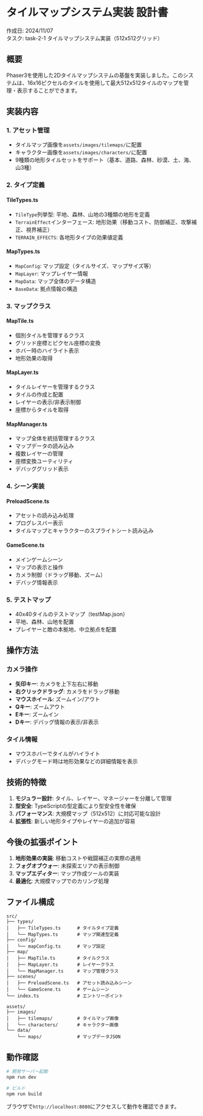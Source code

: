 # タイルマップシステム実装 設計書

作成日: 2024/11/07  
タスク: task-2-1 タイルマップシステム実装（512x512グリッド）

## 概要

Phaser3を使用した2Dタイルマップシステムの基盤を実装しました。このシステムは、16x16ピクセルのタイルを使用して最大512x512タイルのマップを管理・表示することができます。

## 実装内容

### 1. アセット管理
- タイルマップ画像を`assets/images/tilemaps/`に配置
- キャラクター画像を`assets/images/characters/`に配置
- 9種類の地形タイルセットをサポート（基本、道路、森林、砂漠、土、海、山3種）

### 2. タイプ定義

#### TileTypes.ts
- `TileType`列挙型: 平地、森林、山地の3種類の地形を定義
- `TerrainEffect`インターフェース: 地形効果（移動コスト、防御補正、攻撃補正、視界補正）
- `TERRAIN_EFFECTS`: 各地形タイプの効果値定義

#### MapTypes.ts
- `MapConfig`: マップ設定（タイルサイズ、マップサイズ等）
- `MapLayer`: マップレイヤー情報
- `MapData`: マップ全体のデータ構造
- `BaseData`: 拠点情報の構造

### 3. マップクラス

#### MapTile.ts
- 個別タイルを管理するクラス
- グリッド座標とピクセル座標の変換
- ホバー時のハイライト表示
- 地形効果の取得

#### MapLayer.ts
- タイルレイヤーを管理するクラス
- タイルの作成と配置
- レイヤーの表示/非表示制御
- 座標からタイルを取得

#### MapManager.ts
- マップ全体を統括管理するクラス
- マップデータの読み込み
- 複数レイヤーの管理
- 座標変換ユーティリティ
- デバッググリッド表示

### 4. シーン実装

#### PreloadScene.ts
- アセットの読み込み処理
- プログレスバー表示
- タイルマップとキャラクターのスプライトシート読み込み

#### GameScene.ts
- メインゲームシーン
- マップの表示と操作
- カメラ制御（ドラッグ移動、ズーム）
- デバッグ情報表示

### 5. テストマップ
- 40x40タイルのテストマップ（testMap.json）
- 平地、森林、山地を配置
- プレイヤーと敵の本拠地、中立拠点を配置

## 操作方法

### カメラ操作
- **矢印キー**: カメラを上下左右に移動
- **右クリックドラッグ**: カメラをドラッグ移動
- **マウスホイール**: ズームイン/アウト
- **Qキー**: ズームアウト
- **Eキー**: ズームイン
- **Dキー**: デバッグ情報の表示/非表示

### タイル情報
- マウスホバーでタイルがハイライト
- デバッグモード時は地形効果などの詳細情報を表示

## 技術的特徴

1. **モジュラー設計**: タイル、レイヤー、マネージャーを分離して管理
2. **型安全**: TypeScriptの型定義により型安全性を確保
3. **パフォーマンス**: 大規模マップ（512x512）に対応可能な設計
4. **拡張性**: 新しい地形タイプやレイヤーの追加が容易

## 今後の拡張ポイント

1. **地形効果の実装**: 移動コストや戦闘補正の実際の適用
2. **フォグオブウォー**: 未探索エリアの表示制御
3. **マップエディター**: マップ作成ツールの実装
4. **最適化**: 大規模マップでのカリング処理

## ファイル構成

```
src/
├── types/
│   ├── TileTypes.ts      # タイルタイプ定義
│   └── MapTypes.ts       # マップ関連型定義
├── config/
│   └── mapConfig.ts      # マップ設定
├── map/
│   ├── MapTile.ts        # タイルクラス
│   ├── MapLayer.ts       # レイヤークラス
│   └── MapManager.ts     # マップ管理クラス
├── scenes/
│   ├── PreloadScene.ts   # アセット読み込みシーン
│   └── GameScene.ts      # ゲームシーン
└── index.ts              # エントリーポイント

assets/
├── images/
│   ├── tilemaps/         # タイルマップ画像
│   └── characters/       # キャラクター画像
└── data/
    └── maps/             # マップデータJSON
```

## 動作確認

```bash
# 開発サーバー起動
npm run dev

# ビルド
npm run build
```

ブラウザで`http://localhost:8080`にアクセスして動作を確認できます。